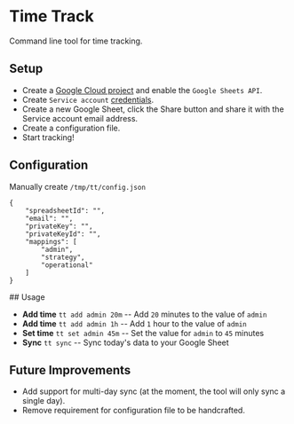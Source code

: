 # Time Track

Command line tool for time tracking.

## Setup

- Create a [Google Cloud project](https://developers.google.com/workspace/guides/create-project) and enable the `Google Sheets API`.
- Create `Service account` [credentials](https://developers.google.com/workspace/guides/create-credentials).
- Create a new Google Sheet, click the Share button and share it with the Service account email address.
- Create a configuration file.
- Start tracking!

## Configuration

Manually create `/tmp/tt/config.json`

```
{
    "spreadsheetId": "",
    "email": "",
    "privateKey": "",
	"privateKeyId": "",
    "mappings": [
        "admin",
        "strategy",
        "operational"
    ]
}
```

## Usage

- **Add time** `tt add admin 20m` -- Add `20` minutes to the value of `admin`
- **Add time** `tt add admin 1h` -- Add `1` hour to the value of `admin`
- **Set time** `tt set admin 45m` -- Set the value for `admin` to `45` minutes
- **Sync** `tt sync` -- Sync today's data to your Google Sheet

## Future Improvements

- Add support for multi-day sync (at the moment, the tool will only sync a single day).
- Remove requirement for configuration file to be handcrafted.